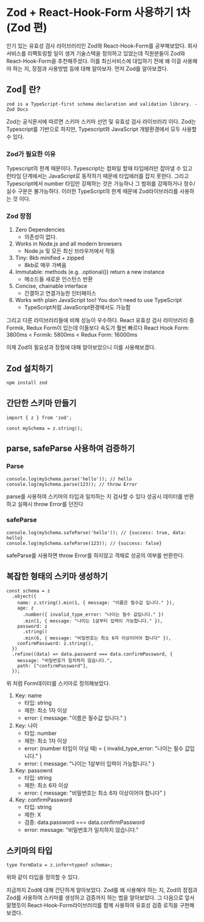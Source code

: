 # Zod + React-Hook-Form 사용하기 1차 (Zod 편)

인기 있는 유효성 검사 라이브러리인 Zod와 React-Hook-Form를 공부해보았다.
회사 서비스를 리팩토링할 일이 생겨 기술스택을 정의하고 있었는데 직원분들이 Zod와 React-Hook-Form을 추천해주셨다.
이를 최신서비스에 대입하기 전에 왜 이걸 사용해야 하는 지, 장점과 사용방법 등에 대해 알아보자.
먼저 Zod를 알아보겠다.

## Zod💎 란?
```
zod is a TypeScript-first schema declaration and validation library. -Zod Docs
```
Zod는 공식문서에 따르면 스키마 스키마 선언 및 유효성 검사 라이브러리 이다.
Zod는 Typescript를 기반으로 하지만, Typescript와 JavaScript 개발환경에서 모두 사용할 수 있다.
### Zod가 필요한 이유
Typescript의 한계 때문이다.
Typescript는 컴파일 할때 타입에러만 잡아낼 수 있고 런타임 단계에서는 JavaScript로 동작하기 때문에 타입에러를 잡지 못한다.
그리고 Typescript에서 number 타입만 강제하는 것은 가능하나 그 범위를 강제하거나 정수/실수 구분은 불가능하다.
이러한 TypeScript의 한계 때문에 Zod라이브러리를 사용하는 것 이다.

### Zod 장점
1. Zero Dependencies
   - 의존성이 없다.
2. Works in Node.js and all modern browsers
   - Node.js 및 모든 최신 브라우저에서 작동
4. Tiny: 8kb minified + zipped
   - 8kb로 매우 가벼움
6. Immutable: methods (e.g. .optional()) return a new instance
   - 메소드들 새로운 인스턴스 반환
7. Concise, chainable interface
   - 간결하고 연결가능한 인터페이스
8. Works with plain JavaScript too! You don't need to use TypeScript
   - TypeScript처럼 JavaScript환경에서도 가능함

그리고 다른 라이브러리들에 비해 성능이 우수하다.
React 유효성 검사 라이브러리 중 Formik, Redux Form이 있는데 이들보다 속도가 훨씬 빠르다
React Hook Form: 3800ms < Formik: 5800ms < Redux Form: 16000ms

이제 Zod의 필요성과 장점에 대해 알아보았으니 이를 사용해보겠다.

## Zod 설치하기
```bash
npm install zod
```
## 간단한 스키마 만들기
```tsx
import { z } from 'zod';

const mySchema = z.string();
```
## parse, safeParse 사용하여 검증하기
### Parse
```tsx
console.log(mySchema.parse('hello')); // hello
console.log(mySchema.parse(123)); // throw Error
```
parse를 사용하여 스키마의 타입과 일치하는 지 검사할 수 있다
성공시 데이터를 반환하고 실패시 throw Error를 던진다

### safeParse
```tsx
console.log(mySchema.safeParse('hello')); // {success: true, data: hello}
console.log(mySchema.safeParse(123)); // {success: false}
```
safeParse를 사용하면 throw Error를 하지않고 객체로 성공의 여부를 반환한다.
## 복잡한 형태의 스키마 생성하기
```tsx
const schema = z
  .object({
    name: z.string().min(1, { message: "이름은 필수값 입니다." }),
    age: z
      .number({ invalid_type_error: "나이는 필수 값입니다." })
      .min(1, { message: "나이는 1살부터 입력이 가능합니다." }),
    password: z
      .string()
      .min(6, { message: "비밀번호는 최소 6자 이상이어야 합니다" }),
    confirmPassword: z.string(),
  })
  .refine((data) => data.password === data.confirmPassword, {
    message: "비밀번호가 일치하지 않습니다.",
    path: ["confirmPassword"],
  });
```
위 처럼 Form데이터를 스키마로 정의해보았다.
1. Key: name
   - 타입: string
   - 제한: 최소 1자 이상
   - error: { message: "이름은 필수값 입니다." }
2. Key: 나이
   - 타입: number
   - 제한: 최소 1자 이상
   - error: (number 타입이 아닐 때) = { invalid_type_error: "나이는 필수 값입니다." }
   - error: { message: "나이는 1살부터 입력이 가능합니다." }
3. Key: passowrd
   - 타입: string
   - 제한: 최소 6자 이상
   - error: { message: "비밀번호는 최소 6자 이상이어야 합니다" }
4. Key: confirmPassword
   - 타입: string
   - 제한: X
   - 검증: data.password === data.confirmPassword
   - error: message: "비밀번호가 일치하지 않습니다."
## 스키마의 타입
```tsx
type FormData = z.infer<typeof schema>;
```
위와 같이 타입을 정의할 수 있다.

지금까지 Zod에 대해 간단하게 알아보았다.
Zod를 왜 사용해야 하는 지, Zod의 장점과 Zod를 사용하여 스키마를 생성하고 검증까지 하는 법을 알아보았다.
그 다음으로 앞서말했듯이 React-Hook-Form라이브러리를 함께 사용하여 유효성 검증 로직을 구현해보겠다.

